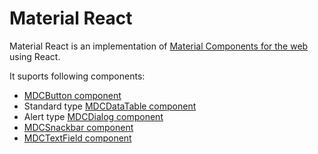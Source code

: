 # Material React

Material React is an implementation of [Material Components for the web](https://github.com/material-components/material-components-web) using React.

It suports following components:

* [MDCButton component](https://github.com/YuoMamoru/material-components-web/tree/master/packages/mdc-button#readme)
* Standard type [MDCDataTable component](https://github.com/YuoMamoru/material-components-web/tree/master/packages/mdc-data-table#readme)
* Alert type [MDCDialog component](https://github.com/YuoMamoru/material-components-web/tree/master/packages/mdc-dialog#readme)
* [MDCSnackbar component](https://github.com/YuoMamoru/material-components-web/tree/master/packages/mdc-snackbar#readme)
* [MDCTextField component](https://github.com/YuoMamoru/material-components-web/tree/master/packages/mdc-textfield#readme)

